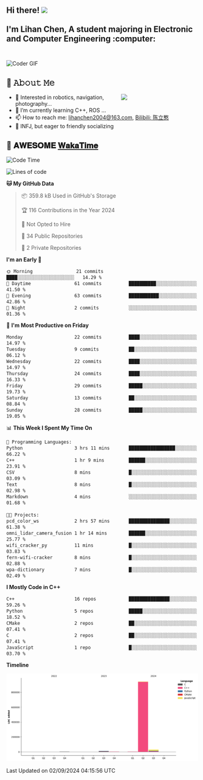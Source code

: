 <h2 align="left">
 <abc>
  <br>Hi there! <img src="https://user-images.githubusercontent.com/42378118/110234147-e3259600-7f4e-11eb-95be-0c4047144dea.gif" width="30"><br>
  <br> I'm Lihan Chen, A student majoring in Electronic and Computer Engineering :computer:<br>
  <br>
 </abc>
</h2>

<img align="center" src="https://media.giphy.com/media/SWoSkN6DxTszqIKEqv/giphy.gif" alt="Coder GIF" width="500">

## :book: 𝙰𝚋𝚘𝚞𝚝 𝙼𝚎

<img align="right" width="40%" src="https://github-readme-stats.vercel.app/api?username=LihanChen2004&show_icons=true&icon_color=CE1D2D&text_color=718096&bg_color=ffffff&hide_title=true" />

- 🌟 Interested in robotics, navigation, photography...
- 🌱 I’m currently learning C++, ROS ... 
- 📫 How to reach me: lihanchen2004@163.com, [Bilibili: 陈立憨](https://space.bilibili.com/170786212)
- 👯 INFJ, but eager to friendly socializing

## 📜 𝐀𝐖𝐄𝐒𝐎𝐌𝐄 [𝐖𝐚𝐤𝐚𝐓𝐢𝐦𝐞](https://github.com/anmol098/waka-readme-stats)

<!--START_SECTION:waka-->
![Code Time](http://img.shields.io/badge/Code%20Time-70%20hrs%2024%20mins-blue)

![Lines of code](https://img.shields.io/badge/From%20Hello%20World%20I%27ve%20Written-985.8%20thousand%20lines%20of%20code-blue)

**🐱 My GitHub Data** 

> 📦 359.8 kB Used in GitHub's Storage 
 > 
> 🏆 116 Contributions in the Year 2024
 > 
> 🚫 Not Opted to Hire
 > 
> 📜 34 Public Repositories 
 > 
> 🔑 2 Private Repositories 
 > 
**I'm an Early 🐤** 

```text
🌞 Morning                21 commits          ████░░░░░░░░░░░░░░░░░░░░░   14.29 % 
🌆 Daytime                61 commits          ██████████░░░░░░░░░░░░░░░   41.50 % 
🌃 Evening                63 commits          ███████████░░░░░░░░░░░░░░   42.86 % 
🌙 Night                  2 commits           ░░░░░░░░░░░░░░░░░░░░░░░░░   01.36 % 
```
📅 **I'm Most Productive on Friday** 

```text
Monday                   22 commits          ████░░░░░░░░░░░░░░░░░░░░░   14.97 % 
Tuesday                  9 commits           ██░░░░░░░░░░░░░░░░░░░░░░░   06.12 % 
Wednesday                22 commits          ████░░░░░░░░░░░░░░░░░░░░░   14.97 % 
Thursday                 24 commits          ████░░░░░░░░░░░░░░░░░░░░░   16.33 % 
Friday                   29 commits          █████░░░░░░░░░░░░░░░░░░░░   19.73 % 
Saturday                 13 commits          ██░░░░░░░░░░░░░░░░░░░░░░░   08.84 % 
Sunday                   28 commits          █████░░░░░░░░░░░░░░░░░░░░   19.05 % 
```


📊 **This Week I Spent My Time On** 

```text
💬 Programming Languages: 
Python                   3 hrs 11 mins       █████████████████░░░░░░░░   66.22 % 
C++                      1 hr 9 mins         ██████░░░░░░░░░░░░░░░░░░░   23.91 % 
CSV                      8 mins              █░░░░░░░░░░░░░░░░░░░░░░░░   03.09 % 
Text                     8 mins              █░░░░░░░░░░░░░░░░░░░░░░░░   02.98 % 
Markdown                 4 mins              ░░░░░░░░░░░░░░░░░░░░░░░░░   01.68 % 

🐱‍💻 Projects: 
pcd_color_ws             2 hrs 57 mins       ███████████████░░░░░░░░░░   61.38 % 
omni_lidar_camera_fusion 1 hr 14 mins        ██████░░░░░░░░░░░░░░░░░░░   25.77 % 
wifi_cracker_py          11 mins             █░░░░░░░░░░░░░░░░░░░░░░░░   03.83 % 
fern-wifi-cracker        8 mins              █░░░░░░░░░░░░░░░░░░░░░░░░   02.88 % 
wpa-dictionary           7 mins              █░░░░░░░░░░░░░░░░░░░░░░░░   02.49 % 
```

**I Mostly Code in C++** 

```text
C++                      16 repos            ███████████████░░░░░░░░░░   59.26 % 
Python                   5 repos             █████░░░░░░░░░░░░░░░░░░░░   18.52 % 
CMake                    2 repos             ██░░░░░░░░░░░░░░░░░░░░░░░   07.41 % 
C                        2 repos             ██░░░░░░░░░░░░░░░░░░░░░░░   07.41 % 
JavaScript               1 repo              █░░░░░░░░░░░░░░░░░░░░░░░░   03.70 % 
```



**Timeline**

![Lines of Code chart](https://raw.githubusercontent.com/LihanChen2004/LihanChen2004/main/assets/bar_graph.png)


 Last Updated on 02/09/2024 04:15:56 UTC
<!--END_SECTION:waka-->

<!--
**LihanChen2004/LihanChen2004** is a ✨ _special_ ✨ repository because its `README.md` (this file) appears on your GitHub profile.

Here are some ideas to get you started:

- 🔭 I’m currently working on ...
- 🌱 I’m currently learning ...
- 👯 I’m looking to collaborate on ...
- 🤔 I’m looking for help with ...
- 💬 Ask me about ...
- 📫 How to reach me: ...
- 😄 Pronouns: ...
- ⚡ Fun fact: ...
-->
